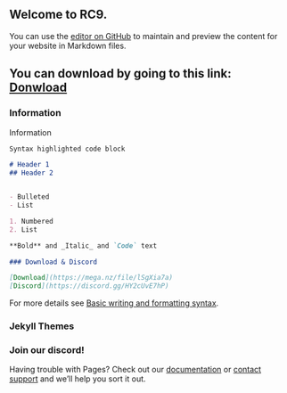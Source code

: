 ## Welcome to RC9.

You can use the [editor on GitHub](https://github.com/minicup1/testsite/edit/gh-pages/index.md) to maintain and preview the content for your website in Markdown files.

## You can download by going to this link: [Donwload](https://mega.nz/file/lSgXia7a)

### Information

Information

```markdown
Syntax highlighted code block

# Header 1
## Header 2


- Bulleted
- List

1. Numbered
2. List

**Bold** and _Italic_ and `Code` text

### Download & Discord

[Download](https://mega.nz/file/lSgXia7a)
[Discord](https://discord.gg/HY2cUvE7hP)
```

For more details see [Basic writing and formatting syntax](https://docs.github.com/en/github/writing-on-github/getting-started-with-writing-and-formatting-on-github/basic-writing-and-formatting-syntax).

### Jekyll Themes

### Join our discord!



Having trouble with Pages? Check out our [documentation](https://docs.github.com/categories/github-pages-basics/) or [contact support](https://support.github.com/contact) and we’ll help you sort it out.
